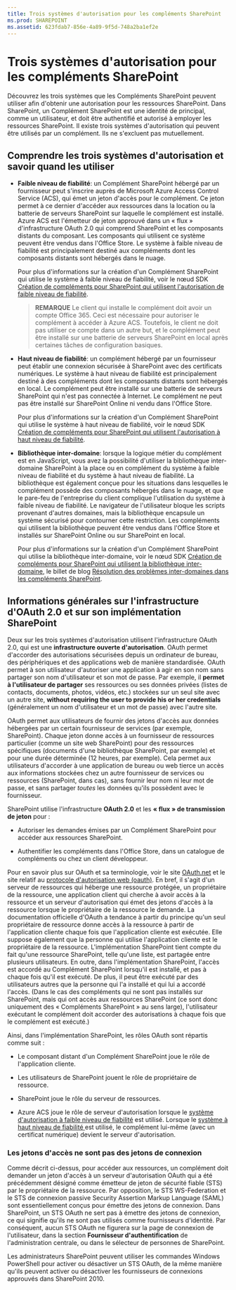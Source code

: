 ```yaml
---
title: Trois systèmes d'autorisation pour les compléments SharePoint
ms.prod: SHAREPOINT
ms.assetid: 623fdab7-856e-4a89-9f5d-748a2ba1ef2e
---
```



# Trois systèmes d'autorisation pour les compléments SharePoint
Découvrez les trois systèmes que les Compléments SharePoint peuvent utiliser afin d'obtenir une autorisation pour les ressources SharePoint.
Dans SharePoint, un Complément SharePoint est une identité de principal, comme un utilisateur, et doit être authentifié et autorisé à employer les ressources SharePoint. Il existe trois systèmes d'autorisation qui peuvent être utilisés par un complément. Ils ne s'excluent pas mutuellement.





## Comprendre les trois systèmes d'autorisation et savoir quand les utiliser
<a name="UnderstandThreeSystems"> </a>






- **Faible niveau de fiabilité**: un Complément SharePoint hébergé par un fournisseur peut s'inscrire auprès de Microsoft Azure Access Control Service (ACS), qui émet un jeton d'accès pour le complément. Ce jeton permet à ce dernier d'accéder aux ressources dans la location ou la batterie de serveurs SharePoint sur laquelle le complément est installé. Azure ACS est l'émetteur de jeton approuvé dans un « flux » d'infrastructure OAuth 2.0 qui comprend SharePoint et les composants distants du composant. Les composants qui utilisent ce système peuvent être vendus dans l'Office Store. Le système à faible niveau de fiabilité est principalement destiné aux compléments dont les composants distants sont hébergés dans le nuage.

    Pour plus d'informations sur la création d'un Complément SharePoint qui utilise le système à faible niveau de fiabilité, voir le nœud SDK  [Création de compléments pour SharePoint qui utilisent l'autorisation de faible niveau de fiabilité](creating-sharepoint-add-ins-that-use-low-trust-authorization.md).

    > **REMARQUE**
    > Le client qui installe le complément doit avoir un compte Office 365. Ceci est nécessaire pour autoriser le complément à accéder à Azure ACS. Toutefois, le client ne doit pas utiliser ce compte dans un autre but, et le complément peut être installé sur une batterie de serveurs SharePoint en local après certaines tâches de configuration basiques. 
- **Haut niveau de fiabilité**: un complément hébergé par un fournisseur peut établir une connexion sécurisée à SharePoint avec des certificats numériques. Le système à haut niveau de fiabilité est principalement destiné à des compléments dont les composants distants sont hébergés en local. Le complément peut être installé sur une batterie de serveurs SharePoint qui n'est pas connectée à Internet. Le complément ne peut pas être installé sur SharePoint Online ni vendu dans l'Office Store.

    Pour plus d'informations sur la création d'un Complément SharePoint qui utilise le système à haut niveau de fiabilité, voir le nœud SDK  [Création de compléments pour SharePoint qui utilisent l'autorisation à haut niveau de fiabilité](creating-sharepoint-add-ins-that-use-high-trust-authorization.md).


- **Bibliothèque inter-domaine**: lorsque la logique métier du complément est en JavaScript, vous avez la possibilité d'utiliser la bibliothèque inter-domaine SharePoint à la place ou en complément du système à faible niveau de fiabilité et du système à haut niveau de fiabilité. La bibliothèque est également conçue pour les situations dans lesquelles le complément possède des composants hébergés dans le nuage, et que le pare-feu de l'entreprise du client complique l'utilisation du système à faible niveau de fiabilité. Le navigateur de l'utilisateur bloque les scripts provenant d'autres domaines, mais la bibliothèque encapsule un système sécurisé pour contourner cette restriction. Les compléments qui utilisent la bibliothèque peuvent être vendus dans l'Office Store et installés sur SharePoint Online ou sur SharePoint en local.

    Pour plus d'informations sur la création d'un Complément SharePoint qui utilise la bibliothèque inter-domaine, voir le nœud SDK  [Création de compléments pour SharePoint qui utilisent la bibliothèque inter-domaine](creating-sharepoint-add-ins-that-use-the-cross-domain-library.md), le billet de blog  [Résolution des problèmes inter-domaines dans les compléments SharePoint](http://blogs.msdn.com/b/officeapps/archive/2012/11/29/solving-cross-domain-problems-in-apps-for-sharepoint.aspx).



## Informations générales sur l'infrastructure d'OAuth 2.0 et sur son implémentation SharePoint
<a name="UnderstandThreeSystems"> </a>

Deux sur les trois systèmes d'autorisation utilisent l'infrastructure OAuth 2.0, qui est une **infrastructure ouverte d'autorisation**. OAuth permet d'accorder des autorisations sécurisées depuis un ordinateur de bureau, des périphériques et des applications web de manière standardisée. OAuth permet à son utilisateur d'autoriser une application à agir en son nom sans partager son nom d'utilisateur et son mot de passe. Par exemple, il **permet à l'utilisateur de partager** ses ressources ou ses données privées (listes de contacts, documents, photos, vidéos, etc.) stockées sur un seul site avec un autre site, **without requiring the user to provide his or her credentials** (généralement un nom d'utilisateur et un mot de passe) avec l'autre site.



OAuth permet aux utilisateurs de fournir des jetons d'accès aux données hébergées par un certain fournisseur de services (par exemple, SharePoint). Chaque jeton donne accès à un fournisseur de ressources particulier (comme un site web SharePoint) pour des ressources spécifiques (documents d'une bibliothèque SharePoint, par exemple) et pour une durée déterminée (12 heures, par exemple). Cela permet aux utilisateurs d'accorder à une application de bureau ou web tierce un accès aux informations stockées chez un autre fournisseur de services ou ressources (SharePoint, dans cas), sans fournir leur nom ni leur mot de passe, et sans partager  *toutes*  les données qu'ils possèdent avec le fournisseur.



SharePoint utilise l'infrastructure **OAuth 2.0** et les **« flux » de transmission de jeton** pour :




- Autoriser les demandes émises par un Complément SharePoint pour accéder aux ressources SharePoint.


- Authentifier les compléments dans l'Office Store, dans un catalogue de compléments ou chez un client développeur.


Pour en savoir plus sur OAuth et sa terminologie, voir le site  [OAuth.net](http://oauth.net/) et le site relatif au [protocole d'autorisation web (oauth)](http://datatracker.ietf.org/doc/active/). En bref, il s'agit d'un serveur de ressources qui héberge une ressource protégée, un propriétaire de la ressource, une application client qui cherche à avoir accès à la ressource et un serveur d'autorisation qui émet des jetons d'accès à la ressource lorsque le propriétaire de la ressource le demande. La documentation officielle d'OAuth a tendance à partir du principe qu'un seul propriétaire de ressource donne accès à la ressource à partir de l'application cliente chaque fois que l'application cliente est exécutée. Elle suppose également que la personne qui utilise l'application cliente est le propriétaire de la ressource. L'implémentation SharePoint tient compte du fait qu'une ressource SharePoint, telle qu'une liste, est partagée entre plusieurs utilisateurs. En outre, dans l'implémentation SharePoint, l'accès est accordé au Complément SharePoint lorsqu'il est installé, et pas à chaque fois qu'il est exécuté. De plus, il peut être exécuté par des utilisateurs autres que la personne qui l'a installé et qui lui a accordé l'accès. (Dans le cas des compléments qui ne sont pas installés sur SharePoint, mais qui ont accès aux ressources SharePoint (ce sont donc uniquement des « Compléments SharePoint » au sens large), l'utilisateur exécutant le complément doit accorder des autorisations à chaque fois que le complément est exécuté.)



Ainsi, dans l'implémentation SharePoint, les rôles OAuth sont répartis comme suit :




- Le composant distant d'un Complément SharePoint joue le rôle de l'application cliente.


- Les utilisateurs de SharePoint jouent le rôle de propriétaire de ressource.


- SharePoint joue le rôle du serveur de ressources.


- Azure ACS joue le rôle de serveur d'autorisation lorsque le  [système d'autorisation à faible niveau de fiabilité](creating-sharepoint-add-ins-that-use-low-trust-authorization.md) est utilisé. Lorsque le [système à haut niveau de fiabilité ](creating-sharepoint-add-ins-that-use-high-trust-authorization.md) est utilisé, le complément lui-même (avec un certificat numérique) devient le serveur d'autorisation.



### Les jetons d'accès ne sont pas des jetons de connexion
<a name="FileName_uniquekeyword3"> </a>

Comme décrit ci-dessus, pour accéder aux ressources, un complément doit demander un jeton d'accès à un serveur d'autorisation OAuth qui a été précédemment désigné comme émetteur de jeton de sécurité fiable (STS) par le propriétaire de la ressource. Par opposition, le STS WS-Federation et le STS de connexion passive Security Assertion Markup Language (SAML) sont essentiellement conçus pour émettre des jetons de connexion. Dans SharePoint, un STS OAuth ne sert pas à émettre des jetons de connexion, ce qui signifie qu'ils ne sont pas utilisés comme fournisseurs d'identité. Par conséquent, aucun STS OAuth ne figurera sur la page de connexion de l'utilisateur, dans la section **Fournisseur d'authentification** de l'administration centrale, ou dans le sélecteur de personnes de SharePoint.



Les administrateurs SharePoint peuvent utiliser les commandes Windows PowerShell pour activer ou désactiver un STS OAuth, de la même manière qu'ils peuvent activer ou désactiver les fournisseurs de connexions approuvés dans SharePoint 2010. 




